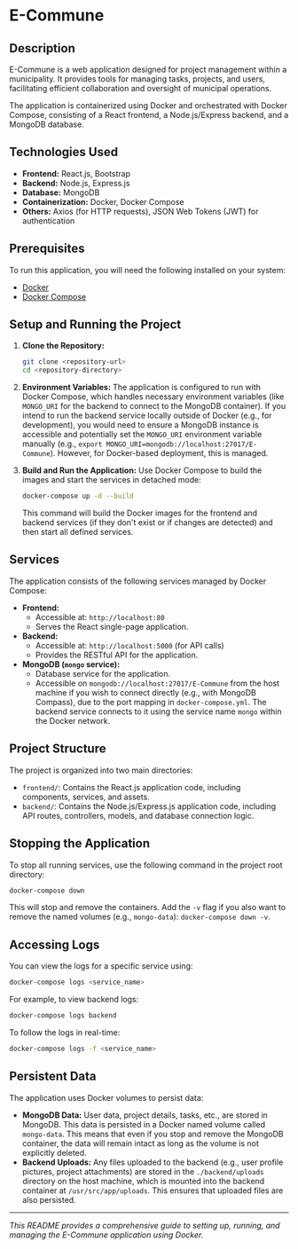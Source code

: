 # E-Commune

## Description

E-Commune is a web application designed for project management within a municipality. It provides tools for managing tasks, projects, and users, facilitating efficient collaboration and oversight of municipal operations.

The application is containerized using Docker and orchestrated with Docker Compose, consisting of a React frontend, a Node.js/Express backend, and a MongoDB database.

## Technologies Used

- **Frontend:** React.js, Bootstrap
- **Backend:** Node.js, Express.js
- **Database:** MongoDB
- **Containerization:** Docker, Docker Compose
- **Others:** Axios (for HTTP requests), JSON Web Tokens (JWT) for authentication

## Prerequisites

To run this application, you will need the following installed on your system:
- [Docker](https://docs.docker.com/get-docker/)
- [Docker Compose](https://docs.docker.com/compose/install/)

## Setup and Running the Project

1.  **Clone the Repository:**
    ```bash
    git clone <repository-url>
    cd <repository-directory>
    ```

2.  **Environment Variables:**
    The application is configured to run with Docker Compose, which handles necessary environment variables (like `MONGO_URI` for the backend to connect to the MongoDB container).
    If you intend to run the backend service locally outside of Docker (e.g., for development), you would need to ensure a MongoDB instance is accessible and potentially set the `MONGO_URI` environment variable manually (e.g., `export MONGO_URI=mongodb://localhost:27017/E-Commune`). However, for Docker-based deployment, this is managed.

3.  **Build and Run the Application:**
    Use Docker Compose to build the images and start the services in detached mode:
    ```bash
    docker-compose up -d --build
    ```
    This command will build the Docker images for the frontend and backend services (if they don't exist or if changes are detected) and then start all defined services.

## Services

The application consists of the following services managed by Docker Compose:

-   **Frontend:**
    -   Accessible at: `http://localhost:80`
    -   Serves the React single-page application.
-   **Backend:**
    -   Accessible at: `http://localhost:5000` (for API calls)
    -   Provides the RESTful API for the application.
-   **MongoDB (`mongo` service):**
    -   Database service for the application.
    -   Accessible on `mongodb://localhost:27017/E-Commune` from the host machine if you wish to connect directly (e.g., with MongoDB Compass), due to the port mapping in `docker-compose.yml`. The backend service connects to it using the service name `mongo` within the Docker network.

## Project Structure

The project is organized into two main directories:

-   `frontend/`: Contains the React.js application code, including components, services, and assets.
-   `backend/`: Contains the Node.js/Express.js application code, including API routes, controllers, models, and database connection logic.

## Stopping the Application

To stop all running services, use the following command in the project root directory:
```bash
docker-compose down
```
This will stop and remove the containers. Add the `-v` flag if you also want to remove the named volumes (e.g., `mongo-data`): `docker-compose down -v`.

## Accessing Logs

You can view the logs for a specific service using:
```bash
docker-compose logs <service_name>
```
For example, to view backend logs:
```bash
docker-compose logs backend
```
To follow the logs in real-time:
```bash
docker-compose logs -f <service_name>
```

## Persistent Data

The application uses Docker volumes to persist data:

-   **MongoDB Data:** User data, project details, tasks, etc., are stored in MongoDB. This data is persisted in a Docker named volume called `mongo-data`. This means that even if you stop and remove the MongoDB container, the data will remain intact as long as the volume is not explicitly deleted.
-   **Backend Uploads:** Any files uploaded to the backend (e.g., user profile pictures, project attachments) are stored in the `./backend/uploads` directory on the host machine, which is mounted into the backend container at `/usr/src/app/uploads`. This ensures that uploaded files are also persisted.

---
*This README provides a comprehensive guide to setting up, running, and managing the E-Commune application using Docker.*
